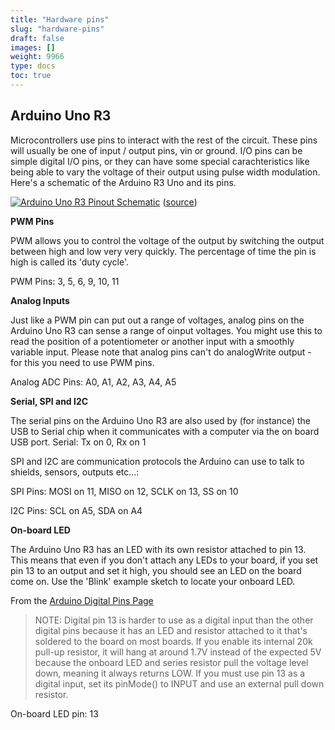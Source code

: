 ```yaml
---
title: "Hardware pins"
slug: "hardware-pins"
draft: false
images: []
weight: 9966
type: docs
toc: true
---
```


## Arduino Uno R3
Microcontrollers use pins to interact with the rest of the circuit. These pins will usually be one of input / output pins, vin or ground. I/O pins can be simple digital I/O pins, or they can have some special carachteristics like being able to vary the voltage of their output using pulse width modulation. Here's a schematic of the Arduino R3 Uno and its pins.

[![Arduino Uno R3 Pinout Schematic][1]][1]
([source](http://forum.arduino.cc/index.php?topic=146315.0))

**PWM Pins**

PWM allows you to control the voltage of the output by switching the output between high and low very very quickly. The percentage of time the pin is high is called its 'duty cycle'.

PWM Pins: 3, 5, 6, 9, 10, 11

**Analog Inputs**

Just like a PWM pin can put out a range of voltages, analog pins on the Arduino Uno R3 can sense a range of oinput voltages. You might use this to read the position of a potentiometer or another input with a smoothly variable input. Please note that analog pins can't do analogWrite output - for this you need to use PWM pins.

Analog ADC Pins: A0, A1, A2, A3, A4, A5

**Serial, SPI and I2C**

The serial pins on the Arduino Uno R3 are also used by (for instance) the USB to Serial chip when it communicates with a computer via the on board USB port.
Serial: Tx on 0, Rx on 1

SPI and I2C are communication protocols the Arduino can use to talk to shields, sensors, outputs etc...:

SPI Pins: MOSI on 11, MISO on 12, SCLK on 13, SS on 10

I2C Pins: SCL on A5, SDA on A4


**On-board LED**

The Arduino Uno R3 has an LED with its own resistor attached to pin 13. This means that even if you don't attach any LEDs to your board, if you set pin 13 to an output and set it high, you should see an LED on the board come on. Use the 'Blink' example sketch to locate your onboard LED.

From the [Arduino Digital Pins Page][2]
> NOTE: Digital pin 13 is harder to use as a digital input than the
> other digital pins because it has an LED and resistor attached to it
> that's soldered to the board on most boards. If you enable its
> internal 20k pull-up resistor, it will hang at around 1.7V instead of
> the expected 5V because the onboard LED and series resistor pull the
> voltage level down, meaning it always returns LOW. If you must use pin
> 13 as a digital input, set its pinMode() to INPUT and use an external
> pull down resistor.

On-board LED pin: 13


  [1]: http://i.stack.imgur.com/b3YjT.jpg
  [2]: https://www.arduino.cc/en/Tutorial/DigitalPins


